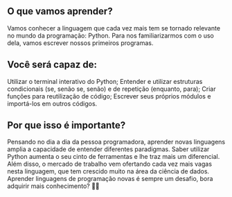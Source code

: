 ## O que vamos aprender?
Vamos conhecer a linguagem que cada vez mais tem se tornado relevante no mundo da programação: Python. Para nos familiarizarmos com o uso dela, vamos escrever nossos primeiros programas.

## Você será capaz de:
Utilizar o terminal interativo do Python;
Entender e utilizar estruturas condicionais (se, senão se, senão) e de repetição (enquanto, para);
Criar funções para reutilização de código;
Escrever seus próprios módulos e importá-los em outros códigos.

## Por que isso é importante?
Pensando no dia a dia da pessoa programadora, aprender novas linguagens amplia a capacidade de entender diferentes paradigmas. Saber utilizar Python aumenta o seu cinto de ferramentas e lhe traz mais um diferencial.
Além disso, o mercado de trabalho vem ofertando cada vez mais vagas nesta linguagem, que tem crescido muito na área da ciência de dados.
Aprender linguagens de programação novas é sempre um desafio, bora adquirir mais conhecimento? 💪🏻
